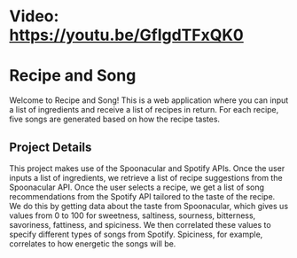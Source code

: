 # Video: https://youtu.be/GfIgdTFxQK0

# Recipe and Song

Welcome to Recipe and Song! This is a web application where you can input a list of ingredients and receive a list of recipes in return. For each recipe, five songs are generated based on how the recipe tastes.

## Project Details

This project makes use of the Spoonacular and Spotify APIs. Once the user inputs a list of ingredients, we retrieve a list of recipe suggestions from the Spoonacular API. Once the user selects a recipe, we get a list of song recommendations from the Spotify API tailored to the taste of the recipe. We do this by getting data about the taste from Spoonacular, which gives us values from 0 to 100 for sweetness, saltiness, sourness, bitterness, savoriness, fattiness, and spiciness. We then correlated these values to specify different types of songs from Spotify. Spiciness, for example, correlates to how energetic the songs will be.
